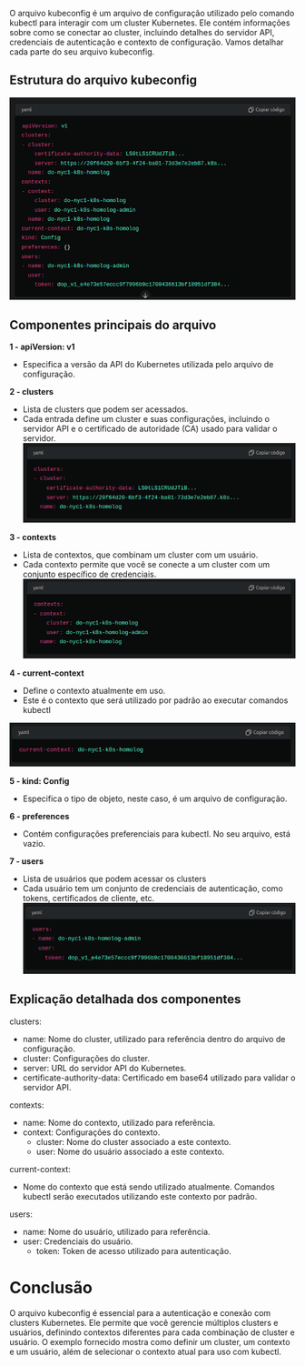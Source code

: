O arquivo kubeconfig é um arquivo de configuração utilizado pelo comando kubectl para interagir com um cluster Kubernetes. Ele contém informações sobre como se conectar ao cluster, incluindo detalhes do servidor API, credenciais de autenticação e contexto de configuração. Vamos detalhar cada parte do seu arquivo kubeconfig.



## Estrutura do arquivo kubeconfig
![alt text](./images/image.png)

## Componentes principais do arquivo
**1 - apiVersion: v1**
- Especifica a versão da API do Kubernetes utilizada pelo arquivo de configuração.

**2 - clusters**
- Lista de clusters que podem ser acessados.
- Cada entrada define um cluster e suas configurações, incluindo o servidor API e o certificado de autoridade (CA) usado para validar o servidor.
![alt text](./images/image-1.png)

**3 - contexts**

- Lista de contextos, que combinam um cluster com um usuário.
- Cada contexto permite que você se conecte a um cluster com um conjunto específico de credenciais.
![alt text](./images/image-2.png)

**4 - current-context**

- Define o contexto atualmente em uso.
- Este é o contexto que será utilizado por padrão ao executar comandos kubectl

![alt text](./images/image-3.png)

**5 - kind: Config**
- Especifica o tipo de objeto, neste caso, é um arquivo de configuração.

**6 - preferences**
- Contém configurações preferenciais para kubectl. No seu arquivo, está vazio.

**7 - users**
- Lista de usuários que podem acessar os clusters
- Cada usuário tem um conjunto de credenciais de autenticação, como tokens, certificados de cliente, etc.
![alt text](./images/image-4.png)




## Explicação detalhada dos componentes
clusters:
- name: Nome do cluster, utilizado para referência dentro do arquivo de configuração.
- cluster: Configurações do cluster.
- server: URL do servidor API do Kubernetes.
- certificate-authority-data: Certificado em base64 utilizado para validar o servidor API.


contexts:
- name: Nome do contexto, utilizado para referência.
- context: Configurações do contexto.
  - cluster: Nome do cluster associado a este contexto.
  - user: Nome do usuário associado a este contexto.


current-context:
- Nome do contexto que está sendo utilizado atualmente. Comandos kubectl serão executados utilizando este contexto por padrão.


users:
- name: Nome do usuário, utilizado para referência.
- user: Credenciais do usuário.
  - token: Token de acesso utilizado para autenticação.


# Conclusão

O arquivo kubeconfig é essencial para a autenticação e conexão com clusters Kubernetes. Ele permite que você gerencie múltiplos clusters e usuários, definindo contextos diferentes para cada combinação de cluster e usuário. O exemplo fornecido mostra como definir um cluster, um contexto e um usuário, além de selecionar o contexto atual para uso com kubectl.







